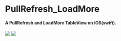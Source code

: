 # PullRefresh_LoadMore
#### A PullRefresh and LoadMore TableView on iOS(swift).

<img src="https://raw.githubusercontent.com/joehour/PullRefresh_LoadMore/master/example1.gif"  />  <img src="https://raw.githubusercontent.com/joehour/PullRefresh_LoadMore/master/example2.gif"  />
